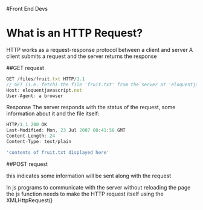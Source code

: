 #Front End Devs

# What is an HTTP Request?

HTTP works as a request-response protocol between a client and server
A client submits a request and the server returns the response

##GET request

```js
GET /files/fruit.txt HTTP/1.1
// GET (i.e. fetch) the file 'fruit.txt' from the server at 'eloquentjavascript.new' using version 1.1 of the  //HTTP protocol from the browser mentioned by 'User-Agent'
Host: eloquentjavascript.net
User-Agent: a browser
```

Response
The server responds with the status of the request, some information about it and the file itself:

```js
HTTP/1.1 200 OK
Last-Modified: Mon, 23 Jul 2007 08:41:56 GMT
Content-Length: 24
Content-Type: text/plain

'contents of fruit.txt displayed here'
```

##POST request

this indicates some information will be sent along with the request


In js programs to communicate with the server without reloading the page the js function needs to make the HTTP request itself using the XMLHttpRequest() 